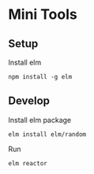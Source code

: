 # Mini Tools

## Setup

Install elm

```
npm install -g elm
```

## Develop

Install elm package

```
elm install elm/random
```

Run

```
elm reactor
```
